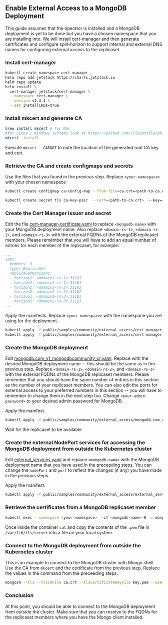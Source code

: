 ## Enable External Access to a MongoDB Deployment

This guide assumes that the operator is installed and a MongoDB deployment is yet to be done but you have a chosen namespace that you are installing into. We will install cert-manager and then generate certificates and configure split-horizon to support internal and external DNS names for configuring external access to the replicaset.

### Install cert-manager

```sh
kubectl create namespace cert-manager
helm repo add jetstack https://charts.jetstack.io
helm repo update
helm install \
  cert-manager jetstack/cert-manager \
  --namespace cert-manager \
  --version v1.3.1 \
  --set installCRDs=true
```

### Install mkcert and generate CA

```sh
brew install mkcert # for Mac
#for Linux / Windows systems look at https://github.com/FiloSottile/mkcert
mkcert -install
```

Execute ```mkcert --CAROOT``` to note the location of the generated root CA key and cert.

### Retrieve the CA and create configmaps and secrets

Use the files that you found in the previous step. Replace ```<your-namespace>``` with your chosen namespace

```sh
kubectl create configmap ca-config-map --from-file=ca.crt=<path-to-ca.crt> --namespace <your-namespace>

kubectl create secret tls ca-key-pair  --cert=<path-to-ca.crt>  --key=<path-to-ca.key> --namespace <your-namespace>
```

### Create the Cert Manager issuer and secret

Edit the file [cert-manager-certificate.yaml](https://github.com/mongodb/mongodb-kubernetes/blob/master/public/samples/community/external_access/cert-manager-certificate.yaml) to replace ```<mongodb-name>``` with your MongoDB deployment name. Also replace ```<domain-rs-1>```, ```<domain-rs-2>```, and ```<domain-rs-3>``` with the external FQDNs of the MongoDB replicaset members. Please remember that you will have to add an equal number of entries for each member of the replicaset, for example:

```yaml
...
spec:
  members: 3
  type: ReplicaSet
  replicaSetHorizons:
  - horizon1: <domain1-rs-1>:31181
    horizon2: <domain2-rs-1>:31181
  - horizon1: <domain1-rs-2>:31182
    horizon2: <domain2-rs-2>:31182
  - horizon1: <domain1-rs-3>:31183
    horizon2: <domain2-rs-3>:31183
...
```

Apply the manifests. Replace ```<your-namespace>``` with the namespace you are using for the deployment.

```sh
kubectl apply -f public/samples/community/external_access/cert-manager-issuer.yaml --namespace <your-namespace>
kubectl apply -f public/samples/community/external_access/cert-manager-certificate.yaml --namespace <your-namespace>
```

### Create the MongoDB deployment

Edit [mongodb.com_v1_mongodbcommunity_cr.yaml](https://github.com/mongodb/mongodb-kubernetes/blob/master/public/samples/community/external_access/mongodb.com_v1_mongodbcommunity_cr.yaml). Replace <mongodb-name> with the desired MongoDB deployment name -- this should be the same as in the previous step. Replace ```<domain-rs-1>```, ```<domain-rs-2>```, and ```<domain-rs-3>``` with the external FQDNs of the MongoDB replicaset members. Please remember that you should have the same number of entries in this section as the number of your replicaset members. You can also edit the ports for external access to your preferred numbers in this section -- you will have to remember to change them in the next step too. Change ```<your-admin-password>``` to your desired admin password for MongoDB.

Apply the manifest.

```sh
kubectl apply -f public/samples/community/external_access/mongodb.com_v1_mongodbcommunity_cr.yaml --namespace <your-namespace>
```

Wait for the replicaset to be available.

### Create the external NodePort services for accessing the MongoDB deployment from outside the Kubernetes cluster

Edit [external_services.yaml](https://github.com/mongodb/mongodb-kubernetes/blob/master/public/samples/community/external_access/external_services.yaml) and replace ```<mongodb-name>``` with the MongoDB deployment name that you have used in the preceeding steps. You can change the ```nodePort``` and ```port``` to reflect the changes (if any) you have made in the previous steps.

Apply the manifest.

```sh
kubectl apply -f public/samples/community/external_access/external_services.yaml --namespace <your-namespace>
```

### Retrieve the certificates from a MongoDB replicaset member

```sh
kubectl exec --namespace <your-namespace>  -it <mongodb-name>-0 -c mongod -- bash
```

Once inside the container ```cat``` and copy the contents of the ```.pem``` file in ```/var/lib/tls/server``` into a file on your local system.

### Connect to the MongoDB deployment from outside the Kubernetes cluster

This is an example to connect to the MongoDB cluster with Mongo shell. Use the CA from ```mkcert``` and the certificate from the previous step. Replace the values in the command from the preceeding steps.

```sh
mongosh --tls --tlsCAFile ca.crt --tlsCertificateKeyFile key.pem --username my-user --password <your-admin-password> mongodb://<domain-rs-1>:31181,<domain-rs-2>:31182,<domain-rs-3>:31183
```

### Conclusion
At this point, you should be able to connect to the MongoDB deployment from outside the cluster. Make sure that you can resolve to the FQDNs for the replicaset members where you have the Mongo client installed.
